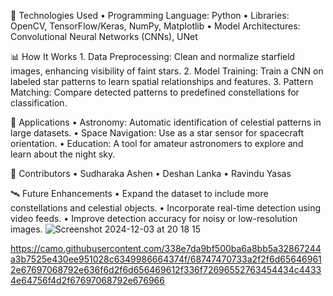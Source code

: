 🧠 Technologies Used 
        •       Programming Language: Python
	•	Libraries: OpenCV, TensorFlow/Keras, NumPy, Matplotlib
	•	Model Architectures: Convolutional Neural Networks (CNNs), UNet

 📊 How It Works
        1.	Data Preprocessing: Clean and normalize starfield images, enhancing visibility of faint stars.
	2.	Model Training: Train a CNN on labeled star patterns to learn spatial relationships and features.
	3.	Pattern Matching: Compare detected patterns to predefined constellations for classification.


 🌌 Applications
        •	Astronomy: Automatic identification of celestial patterns in large datasets.
	•	Space Navigation: Use as a star sensor for spacecraft orientation.
	•	Education: A tool for amateur astronomers to explore and learn about the night sky.

 🤝 Contributors
        •	Sudharaka Ashen
	•	Deshan Lanka
	•	Ravindu Yasas

 🛰️ Future Enhancements
        •	Expand the dataset to include more constellations and celestial objects.
	•	Incorporate real-time detection using video feeds.
	•	Improve detection accuracy for noisy or low-resolution images.
![Screenshot 2024-12-03 at 20 18 15](https://github.com/user-attachments/assets/96819c79-bc41-47b2-9fa4-e391c2760580)

https://camo.githubusercontent.com/338e7da9bf500ba6a8bb5a32867244a3b7525e430ee951028c6349986664374f/68747470733a2f2f6d656469612e67697068792e636f6d2f6d656469612f336f72696552763454434c44334e64756f4d2f67697068792e676966
